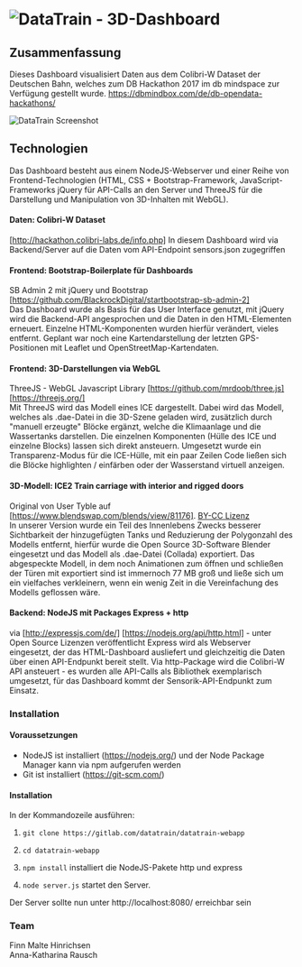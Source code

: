 

# ![DataTrain](https://gitlab.com/datatrain/datatrain-webapp/raw/master/public/datatrain.png) - 3D-Dashboard

## Zusammenfassung

Dieses Dashboard visualisiert Daten aus dem Colibri-W Dataset der Deutschen Bahn, welches zum DB Hackathon 2017 im db mindspace zur Verfügung gestellt wurde. https://dbmindbox.com/de/db-opendata-hackathons/

![DataTrain Screenshot](https://gitlab.com/datatrain/datatrain-webapp/raw/master/screenshot.jpg)

## Technologien

Das Dashboard besteht aus einem NodeJS-Webserver und einer Reihe von Frontend-Technologien (HTML, CSS + Bootstrap-Framework, JavaScript-Frameworks jQuery für API-Calls an den Server und ThreeJS für die Darstellung und Manipulation von 3D-Inhalten mit WebGL).

#### Daten: Colibri-W Dataset
[http://hackathon.colibri-labs.de/info.php]
In diesem Dashboard wird via Backend/Server auf die Daten vom API-Endpoint sensors.json zugegriffen

#### Frontend: Bootstrap-Boilerplate für Dashboards
SB Admin 2 mit jQuery und Bootstrap [https://github.com/BlackrockDigital/startbootstrap-sb-admin-2]  
Das Dashboard wurde als Basis für das User Interface genutzt, mit jQuery wird die Backend-API angesprochen und die Daten in den HTML-Elementen erneuert. Einzelne HTML-Komponenten wurden hierfür verändert, vieles entfernt. Geplant war noch eine Kartendarstellung der letzten GPS-Positionen mit Leaflet und OpenStreetMap-Kartendaten.

#### Frontend: 3D-Darstellungen via WebGL
ThreeJS - WebGL Javascript Library [https://github.com/mrdoob/three.js] [https://threejs.org/]  
Mit ThreeJS wird das Modell eines ICE dargestellt. Dabei wird das Modell, welches als .dae-Datei in die 3D-Szene geladen wird, zusätzlich durch "manuell erzeugte" Blöcke ergänzt, welche die Klimaanlage und die Wassertanks darstellen. Die einzelnen Komponenten (Hülle des ICE und einzelne Blocks) lassen sich direkt ansteuern. Umgesetzt wurde ein Transparenz-Modus für die ICE-Hülle, mit ein paar Zeilen Code ließen sich die Blöcke highlighten / einfärben oder der Wasserstand virtuell anzeigen.

#### 3D-Modell: ICE2 Train carriage with interior and rigged doors  
Original von User Tyble auf [https://www.blendswap.com/blends/view/81176]. [BY-CC Lizenz](https://creativecommons.org/licenses/by/3.0/)  
In unserer Version wurde ein Teil des Innenlebens Zwecks besserer Sichtbarkeit der hinzugefügten Tanks und Reduzierung der Polygonzahl des Modells entfernt, hierfür wurde die Open Source 3D-Software Blender eingesetzt und das Modell als .dae-Datei (Collada) exportiert. Das abgespeckte Modell, in dem noch Animationen zum öffnen und schließen der Türen mit exportiert sind ist immernoch 77 MB groß und ließe sich um ein vielfaches verkleinern, wenn ein wenig Zeit in die Vereinfachung des Modells geflossen wäre.

#### Backend: NodeJS mit Packages Express + http
via [http://expressjs.com/de/] [https://nodejs.org/api/http.html] - unter Open Source Lizenzen veröffentlicht
Express wird als Webserver eingesetzt, der das HTML-Dashboard ausliefert und gleichzeitig die Daten über einen API-Endpunkt bereit stellt. Via http-Package wird die Colibri-W API ansteuert - es wurden alle API-Calls als Bibliothek exemplarisch umgesetzt, für das Dashboard kommt der Sensorik-API-Endpunkt zum Einsatz.


### Installation

#### Voraussetzungen

* NodeJS ist installiert (https://nodejs.org/) und der Node Package Manager kann via npm aufgerufen werden
* Git ist installiert (https://git-scm.com/)

#### Installation

In der Kommandozeile ausführen:

1. `git clone https://gitlab.com/datatrain/datatrain-webapp`

2. `cd datatrain-webapp` 

3. `npm install` installiert die NodeJS-Pakete http und express

4. `node server.js` startet den Server.

Der Server sollte nun unter http://localhost:8080/ erreichbar sein

### Team

Finn Malte Hinrichsen  
Anna-Katharina Rausch  

